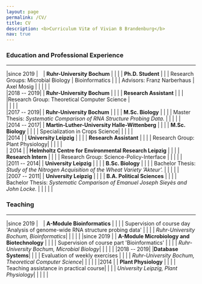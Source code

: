 ```yaml
---
layout: page
permalink: /CV/
title: CV
description: <b>Curriculum Vitæ of Vivian B Brandenburg</b>
nav: true
---
```


### Education and Professional Experience
---
                              

|since 2019  |&emsp;| **Ruhr-University Bochum** |
|            | | **Ph.D. Student**
|            | | Research Groups: Microbial Biology \| Bioinformatics
|            | | Advisors: Franz Narberhaus \| Axel Mosig |
|            | |   |          
|2018 -- 2019| | **Ruhr-University Bochum** |
|            | | **Research Assistant** |
|            | |Research Group: Theoretical Computer Science |      
|            | |   |          
|2017 -- 2019| | **Ruhr-University Bochum** |
|            | | **M.Sc. Biology** |
|            | | Master Thesis: *Systematic Comparison of RNA Structure Probing Data.* |
|            | |   |   
|2014 -- 2017| | **Martin-Luther-University Halle-Wittenberg** |
|            | | **M.Sc. Biology** |
|            | | Specialization in Crops Science|
|            | |   |   
|2014        | | **University Leipzig** |
|            | | **Research Assistant** |
|            | | Research Group: Plant Physiology|
|            | |   |   
| 2014       | | **Helmholtz Centre for Environmental Research Leipzig** |
|            | | **Research Intern** |
|            | | Research Group: Science-Policy-Interface |
|            | |   |   
|2011 -- 2014| | **University Leipzig** |
|            | | **B.Sc. Biology** |
|            | | Bachelor Thesis: *Study of the Nitrogen Acquisition of the Wheat Variety ’Akteur’.* |
|            | |   |   
|2007 -- 2011| | **University Leipzig** |
|            | | **B.A. Political Sciences** |
|            | | Bachelor Thesis: *Systematic Comparison of Emanuel Joseph Sieyès and John Locke.* |
|            | |   |   



### Teaching
---                        

|since 2019  |&emsp;| **A-Module Bioinformatics** |
|            | | Supervision of course day 'Analysis of genome-wide RNA structure probing data' |
|            | | *Ruhr-University Bochum, Bioinformatics*|
|            | |   | 
|since 2019  | | **A-Module Microbiology and Biotechnology** |
|            | | Supervision of course part 'Bioinformatics' |
|            | | *Ruhr-University Bochum, Microbial Biology*|
|            | |   | 
|2018 -- 2019| |**Database Systems**|
|            | | Evaluation of weekly exercises |
|            | | *Ruhr-University Bochum, Theoretical Computer Science*|
|            | |   | 
|2014        | | **Plant Physiology** |
|            | | Teaching assistance in practical course|
|            | | *University Leipzig, Plant Physiology*|
|            | |   | 

